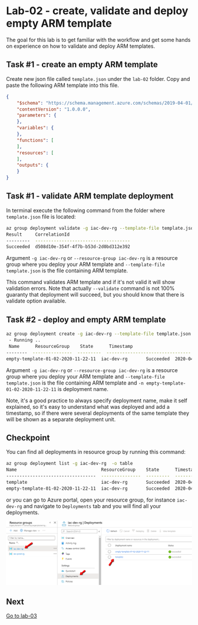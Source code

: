 # Lab-02 - create, validate and deploy empty ARM template

The goal for this lab is to get familiar with the workflow and get some hands on experience on how to validate and deploy ARM templates.

## Task #1 - create an empty ARM template

Create new json file called `template.json` under the `lab-02` folder. Copy and paste the following ARM template into this file.

```json
{
    "$schema": "https://schema.management.azure.com/schemas/2019-04-01/deploymentTemplate.json#",
    "contentVersion": "1.0.0.0",
    "parameters": {  
    },
    "variables": {  
    },
    "functions": [  
    ],
    "resources": [  
    ],
    "outputs": {  
    }
}
```

## Task #1 - validate ARM template deployment

In terminal execute the following command from the folder where `template.json` file is located:

```bash
az group deployment validate -g iac-dev-rg --template-file template.json -o table
Result     CorrelationId
---------  ------------------------------------
Succeeded  d508d10e-354f-4f7b-b53d-2d0bd312e392
```

Argument `-g iac-dev-rg` or `--resource-group iac-dev-rg` is a resource group where you deploy your ARM template and `--template-file template.json` is the file containing ARM template.

This command validates ARM template and if it's not valid it will show validation errors. Note that actually `--validate` command is not 100% guaranty that deployment will succeed, but you should know that there is validate option available.

## Task #2 - deploy and empty ARM template

```bash
az group deployment create -g iac-dev-rg --template-file template.json -n empty-template-01-02-2020-11-22-11 -o table
 - Running ..
 Name      ResourceGroup    State      Timestamp                         Mode
--------  ---------------  ---------  --------------------------------  -----------
empty-template-01-02-2020-11-22-11  iac-dev-rg       Succeeded  2020-04-11T20:58:51.354583+00:00  Incremental
```

Argument `-g iac-dev-rg` or `--resource-group iac-dev-rg` is a resource group where you deploy your ARM template and `--template-file template.json` is the file containing ARM template and `-n empty-template-01-02-2020-11-22-11` is deployment name.

Note, it's a good practice to always specify deployment name, make it self explained, so it's easy to understand what was deployed and add a timestamp, so if there were several deployments of the same template they will be shown as a separate deployment unit.

## Checkpoint

You can find all deployments in resource group by running this command:

```bash
az group deployment list -g iac-dev-rg  -o table
Name                                ResourceGroup    State      Timestamp                         Mode       
----------------------------------  ---------------  ---------  --------------------------------  -----------
template                            iac-dev-rg       Succeeded  2020-04-11T20:54:06.360836+00:00  Incremental
empty-template-01-02-2020-11-22-11  iac-dev-rg       Succeeded  2020-04-11T20:58:51.354583+00:00  Incremental
```

or you can go to Azure portal, open your resource group, for instance `iac-dev-rg` and navigate to `Deployments` tab and you will find all your deployments.

![deployments](img/deployments.png)

## Next

[Go to lab-03](../lab-03/readme.md)